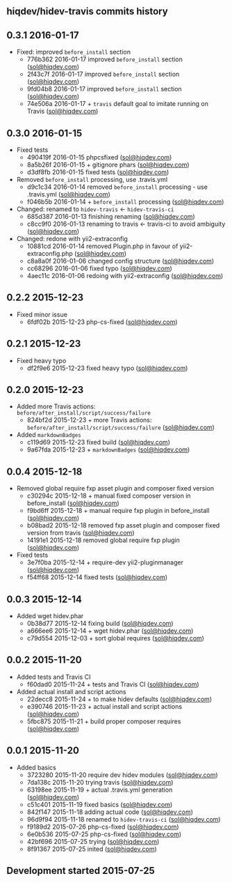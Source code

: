 hiqdev/hidev-travis commits history
-----------------------------------

## 0.3.1 2016-01-17

- Fixed: improved `before_install` section
    - 776b362 2016-01-17 improved `before_install` section (sol@hiqdev.com)
    - 2f43c7f 2016-01-17 improved `before_install` section (sol@hiqdev.com)
    - 9fd04b8 2016-01-17 improved `before_install` section (sol@hiqdev.com)
    - 74e506a 2016-01-17 + `travis` default goal to imitate running on Travis (sol@hiqdev.com)

## 0.3.0 2016-01-15

- Fixed tests
    - 490419f 2016-01-15 phpcsfixed (sol@hiqdev.com)
    - 8a5b26f 2016-01-15 + gitignore phars (sol@hiqdev.com)
    - d3df8fb 2016-01-15 fixed tests (sol@hiqdev.com)
- Removed `before_install` processing, use .travis.yml
    - d9c1c34 2016-01-14 removed `before_install` processing - use .travis.yml (sol@hiqdev.com)
    - f046b5b 2016-01-14 + `before_install` processing (sol@hiqdev.com)
- Changed: renamed to `hidev-travis` <- `hidev-travis-ci`
    - 685d387 2016-01-13 finishing renaming (sol@hiqdev.com)
    - c8cc9f0 2016-01-13 renaming to travis <- travis-ci to avoid ambiguity (sol@hiqdev.com)
- Changed: redone with yii2-extraconfig
    - 10881cd 2016-01-14 removed Plugin.php in favour of yii2-extraconfig.php (sol@hiqdev.com)
    - c8a8a0f 2016-01-06 changed config structure (sol@hiqdev.com)
    - cc68296 2016-01-06 fixed typo (sol@hiqdev.com)
    - 4aec11c 2016-01-06 redoing with yii2-extraconfig (sol@hiqdev.com)

## 0.2.2 2015-12-23

- Fixed minor issue
    - 6fdf02b 2015-12-23 php-cs-fixed (sol@hiqdev.com)

## 0.2.1 2015-12-23

- Fixed heavy typo
    - df2f9e6 2015-12-23 fixed heavy typo (sol@hiqdev.com)

## 0.2.0 2015-12-23

- Added more Travis actions: `before/after_install/script/success/failure`
    - 824bf2d 2015-12-23 + more Travis actions: `before/after_install/script/success/failure` (sol@hiqdev.com)
- Added `markdownBadges`
    - c119d69 2015-12-23 fixed build (sol@hiqdev.com)
    - 9a67fda 2015-12-23 + `markdownBadges` (sol@hiqdev.com)

## 0.0.4 2015-12-18

- Removed global require fxp asset plugin and composer fixed version
    - c30294c 2015-12-18 + manual fixed composer version in before_install (sol@hiqdev.com)
    - f9bd6ff 2015-12-18 + manual require fxp plugin in before_install (sol@hiqdev.com)
    - b08bad2 2015-12-18 removed fxp asset plugin and composer fixed version from travis (sol@hiqdev.com)
    - 14191e1 2015-12-18 removed global require fxp plugin (sol@hiqdev.com)
- Fixed tests
    - 3e7f0ba 2015-12-14 + require-dev yii2-pluginmanager (sol@hiqdev.com)
    - f54ff68 2015-12-14 fixed tests (sol@hiqdev.com)

## 0.0.3 2015-12-14

- Added wget hidev.phar
    - 0b38d77 2015-12-14 fixing build (sol@hiqdev.com)
    - a666ee6 2015-12-14 + wget hidev.phar (sol@hiqdev.com)
    - c79d554 2015-12-03 + sort global requires (sol@hiqdev.com)

## 0.0.2 2015-11-20

- Added tests and Travis CI
    - f60dad0 2015-11-24 + tests and Travis CI (sol@hiqdev.com)
- Added actual install and script actions
    - 22decc8 2015-11-24 +  to make hidev defaults (sol@hiqdev.com)
    - e390746 2015-11-23 + actual install and script actions (sol@hiqdev.com)
    - 5fbc875 2015-11-21 + build proper composer requires (sol@hiqdev.com)

## 0.0.1 2015-11-20

- Added basics
    - 3723280 2015-11-20 require dev hidev modules (sol@hiqdev.com)
    - 7da138c 2015-11-20 trying travis (sol@hiqdev.com)
    - 63198ee 2015-11-19 + actual .travis.yml generation (sol@hiqdev.com)
    - c51c401 2015-11-19 fixed basics (sol@hiqdev.com)
    - 842f147 2015-11-18 adding actual code (sol@hiqdev.com)
    - 96d9f94 2015-11-18 renamed to `hidev-travis-ci` (sol@hiqdev.com)
    - f9189d2 2015-07-26 php-cs-fixed (sol@hiqdev.com)
    - 6e0b536 2015-07-25 php-cs-fixed (sol@hiqdev.com)
    - 42bf696 2015-07-25 trying (sol@hiqdev.com)
    - 8f91367 2015-07-25 inited (sol@hiqdev.com)

## Development started 2015-07-25

